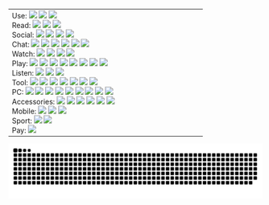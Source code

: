 <table>
  <tbody>
    <td>
Use:
<a href="https://google.com/" title="Google"><img src="https://s2.googleusercontent.com/s2/favicons?domain_url=https%3A%2F%2Fgoogle.com"></a>
<a href="https://microsoft.com/" title="Microsoft"><img src="https://s2.googleusercontent.com/s2/favicons?domain_url=https%3A%2F%2Fmicrosoft.com"></a>
<a href="https://android.com/" title="Android"><img src="https://s2.googleusercontent.com/s2/favicons?domain_url=https%3A%2F%2Fandroid.com"></a>
<br/>
Read:
<a href="https://feedly.com/" title="Feedly"><img src="https://s2.googleusercontent.com/s2/favicons?domain_url=https%3A%2F%2Ffeedly.com"></a>
<a href="https://buffer.com/" title="Buffer"><img src="https://s2.googleusercontent.com/s2/favicons?domain_url=https%3A%2F%2Fbuffer.com"></a>
<a href="https://ifttt.com/" title="IFTTT"><img src="https://s2.googleusercontent.com/s2/favicons?domain_url=https%3A%2F%2Fifttt.com"></a>
<br/>
Social:
<a href="https://facebook.com/?sk=h_chr" title="Facebook"><img src="https://s2.googleusercontent.com/s2/favicons?domain_url=https%3A%2F%2Ffacebook.com"></a>
<a href="https://twitter.com/" title="Twitter"><img src="https://s2.googleusercontent.com/s2/favicons?domain_url=https%3A%2F%2Ftwitter.com"></a>
<a href="https://instagram.com/" title="Instagram"><img src="https://s2.googleusercontent.com/s2/favicons?domain_url=https%3A%2F%2Finstagram.com"></a>
<a href="https://linkedin.com/" title="LinkedIn"><img src="https://s2.googleusercontent.com/s2/favicons?domain_url=https%3A%2F%2Flinkedin.com"></a>
<br/>
Chat:
<a href="https://web.telegram.org/" title="Telegram"><img src="https://s2.googleusercontent.com/s2/favicons?domain_url=https%3A%2F%2Ftelegram.org"></a>
<a href="https://www.whatsapp.com/" title="Whatsapp"><img src="https://s2.googleusercontent.com/s2/favicons?domain_url=https%3A%2F%2Fwhatsapp.com"></a>
<a href="https://signal.org/" title="Signal"><img src="https://s2.googleusercontent.com/s2/favicons?domain_url=https%3A%2F%2Fsignal.org"></a>
<a href="https://discord.com/" title="Discord"><img src="https://s2.googleusercontent.com/s2/favicons?domain_url=https%3A%2F%2Fdiscord.com"></a>
<a href="https://teams.microsoft.com/" title="Teams"><img src="https://s2.googleusercontent.com/s2/favicons?domain_url=https%3A%2F%2Fteams.microsoft.com"></a>
<a href="https://www.skype.com/" title="Skype"><img src="https://s2.googleusercontent.com/s2/favicons?domain_url=https%3A%2F%2Fskype.com"></a>
<br/>
Watch:
<a href="https://youtu.be/" title="YouTube"><img src="https://s2.googleusercontent.com/s2/favicons?domain_url=https%3A%2F%2Fyoutube.com"></a>
<a href="https://netflix.com/" title="Netflix"><img src="https://s2.googleusercontent.com/s2/favicons?domain_url=https%3A%2F%2Fnetflix.com"></a>
<a href="https://twitch.tv/" title="Twitch"><img src="https://s2.googleusercontent.com/s2/favicons?domain_url=https%3A%2F%2Fwww.twitch.tv"></a>
<a href="https://imdb.com/" title="IMDb"><img src="https://s2.googleusercontent.com/s2/favicons?domain_url=https%3A%2F%2Fimdb.com"></a>
<br/>
Play:
<a href="https://store.steampowered.com/" title="Steam"><img src="https://s2.googleusercontent.com/s2/favicons?domain_url=https%3A%2F%2Fsteamcommunity.com"></a>
<a href="https://humblebundle.com/" title="Humble Bundle"><img src="https://s2.googleusercontent.com/s2/favicons?domain_url=https%3A%2F%2Fhumblebundle.com"></a>
<a href="https://nintendo.com/switch/" title="Nintendo Switch"><img src="https://s2.googleusercontent.com/s2/favicons?domain_url=https%3A%2F%2Fnintendo.com"></a>
<a href="https://origin.com/" title="Origin"><img src="https://s2.googleusercontent.com/s2/favicons?domain_url=https%3A%2F%2Fwww.origin.com"></a>
<a href="https://gog.com/" title="GOG"><img src="https://s2.googleusercontent.com/s2/favicons?domain_url=https%3A%2F%2Fgog.com"></a>
<a href="https://battle.net/" title="Battle.net"><img src="https://s2.googleusercontent.com/s2/favicons?domain_url=battle.net"></a>
<a href="https://store.ubi.com/" title="Uplay"><img src="https://s2.googleusercontent.com/s2/favicons?domain_url=https%3A%2F%2Fubisoft.com"></a>
<a href="https://store.playstation.com/" title="Playstation"><img src="https://s2.googleusercontent.com/s2/favicons?domain_url=https%3A%2F%2Fplaystation.com"></a>
<br/>
Listen:
<a href="https://play.google.com/music/" title="Google Music"><img src="https://s2.googleusercontent.com/s2/favicons?domain_url=https%3A%2F%2Fplay.google.com/music"></a>
<a href="https://open.spotify.com/" title="Spotify"><img src="https://s2.googleusercontent.com/s2/favicons?domain_url=https%3A%2F%2Fopen.spotify.com"></a>
<a href="https://podcasts.google.com/" title="Google Podcasts"><img src="https://s2.googleusercontent.com/s2/favicons?domain_url=https%3A%2F%2Fpodcasts.google.com"></a>
<br/>
Tool:
<a href="https://notepad-plus-plus.org/" title="Notepad++"><img src="https://s2.googleusercontent.com/s2/favicons?domain_url=https%3A%2F%2Fnotepad-plus-plus.org"></a>
<a href="https://www.sublimetext.com/" title="Sublime Text"><img src="https://s2.googleusercontent.com/s2/favicons?domain_url=https%3A%2F%2Fsublimetext.com"></a>
<a href="https://getgreenshot.org/" title="Greenshot"><img src="https://s2.googleusercontent.com/s2/favicons?domain_url=https%3A%2F%2Fgetgreenshot.org"></a>
<a href="https://www.sublimemerge.com/" title="Sublime Merge"><img src="https://s2.googleusercontent.com/s2/favicons?domain_url=https%3A%2F%2Fsublimemerge.com"></a>
<a href="https://code.visualstudio.com/" title="VS Code"><img src="https://s2.googleusercontent.com/s2/favicons?domain_url=https%3A%2F%2Fcode.visualstudio.com"></a>
<a href="https://mremoteng.org/" title="mRemoteNG"><img src="https://s2.googleusercontent.com/s2/favicons?domain_url=https%3A%2F%2Fmremoteng.org"></a>
<a href="https://www.teamviewer.com/" title="TeamViewer"><img src="https://s2.googleusercontent.com/s2/favicons?domain_url=https%3A%2F%2Fteamviewer.com"></a>
<br/>
PC:
<a href="https://www.intel.com/" title="Intel CPU"><img src="https://s2.googleusercontent.com/s2/favicons?domain_url=https%3A%2F%2Fintel.com"></a>
<a href="https://www.nvidia.com/" title="Nvidia GPU"><img src="https://s2.googleusercontent.com/s2/favicons?domain_url=https%3A%2F%2Fnvidia.com"></a>
<a href="https://www.fractal-design.com/" title="Fractal Design case"><img src="https://s2.googleusercontent.com/s2/favicons?domain_url=https%3A%2F%2Ffractal-design.com"></a>
<a href="https://noctua.at/" title="Noctua cooler"><img src="https://s2.googleusercontent.com/s2/favicons?domain_url=https%3A%2F%2Fnoctua.at"></a>
<a href="https://www.asus.com/ROG-Republic-Of-Gamers/" title="ASUS ROG Motherboard"><img src="https://s2.googleusercontent.com/s2/favicons?domain_url=https%3A%2F%2Fwww.asus.com"></a>
<a href="https://www.corsair.com/" title="Corsair RAM"><img src="https://s2.googleusercontent.com/s2/favicons?domain_url=https%3A%2F%2Fcorsair.com"></a>
<a href="https://www.samsung.com/ssd/" title="Samsung SSD"><img src="https://s2.googleusercontent.com/s2/favicons?domain_url=https%3A%2F%2Fsamsung.com"></a>
<a href="https://www.kingston.com/ssd" title="Kingston SSD"><img src="https://s2.googleusercontent.com/s2/favicons?domain_url=https%3A%2F%2Fkingston.com"></a>
<a href="https://www.westerndigital.com/products/internal-drives" title="WD HDD"><img src="https://s2.googleusercontent.com/s2/favicons?domain_url=https%3A%2F%2Fwww.westerndigital.com"></a>
<br/>
Accessories:
<a href="https://www.audio-technica.com/" title="Audio-Technica"><img src="https://s2.googleusercontent.com/s2/favicons?domain_url=https%3A%2F%2Faudio-technica.com"></a>
<a href="https://www.dell.com/" title="Dell monitor"><img src="https://s2.googleusercontent.com/s2/favicons?domain_url=https%3A%2F%2Fdell.com"></a>
<a href="https://www.lg.com/tv" title="LG TV"><img src="https://s2.googleusercontent.com/s2/favicons?domain_url=https%3A%2F%2Flg.com"></a>
<a href="https://www.logitechg.com/" title="LogitechG mouse"><img src="https://s2.googleusercontent.com/s2/favicons?domain_url=https%3A%2F%2Fwww.logitechg.com"></a>
<a href="https://www.duckychannel.com.tw/" title="Ducky mechanical keyboard"><img src="https://s2.googleusercontent.com/s2/favicons?domain_url=https%3A%2F%2Fduckychannel.com.tw"></a>
<a href="https://zowie.benq.com/" title="Zowie mouse"><img src="https://s2.googleusercontent.com/s2/favicons?domain_url=https%3A%2F%2Fzowie.benq.com"></a>
<br/>
Mobile:
<a href="https://www.oneplus.com/" title="OnePlus"><img src="https://s2.googleusercontent.com/s2/favicons?domain_url=https%3A%2F%2Foneplus.com"></a>
<a href="https://www.lenovo.com/" title="Lenovo laptop"><img src="https://s2.googleusercontent.com/s2/favicons?domain_url=https%3A%2F%2Flenovo.com"></a>
<a href="https://www.sony.com/electronics/compact-cameras/" title="Sony camera"><img src="https://s2.googleusercontent.com/s2/favicons?domain_url=https%3A%2F%2Fsony.com"></a>
<br/>
Sport:
<a href="https://formula1.com/" title="F1"><img src="https://s2.googleusercontent.com/s2/favicons?domain_url=https%3A%2F%2Fformula1.com"></a>
<a href="https://mlb.com/" title="MLB"><img src="https://s2.googleusercontent.com/s2/favicons?domain_url=https%3A%2F%2Fmlb.com"></a>
<br/>
Pay:
<a href="https://paypal.me/jasonycw" title="Paypal"><img src="https://s2.googleusercontent.com/s2/favicons?domain_url=https%3A%2F%2Fpaypal.com"></a>
    </td>
    <td>
      <a href="https://jasonycw.github.io/secret/" title="jasonycw.github.io" style="opacity: 0; transition: 0.3s" onMouseOver="style.opacity=1" onMouseOut="style.opacity=0">
      	⬜️⬜️⬜️⬜️⬜️⬜️⬜️⬜️<br/>
      	⬜️⬛️⬜️⬛️⬛️⬛️⬛️⬜️<br/>
      	⬜️⬜️⬜️⬛️⬜️⬜️⬛️⬜️<br/>
      	⬜️⬛️⬜️⬛️⬜️⬜️⬛️⬜️<br/>
      	⬜️⬛️⬜️⬛️⬜️⬜️⬛️⬜️<br/>
      	⬜️⬛️⬜️⬛️⬛️⬛️⬛️⬜️<br/>
      	⬜️⬜️⬜️⬜️⬜️⬜️⬜️⬜️<br/>
      </a>
    </td>
  </tbody>
</table>

![snake gif](https://github.com/jasonycw/jasonycw/blob/output/github-contribution-grid-snake.svg)
